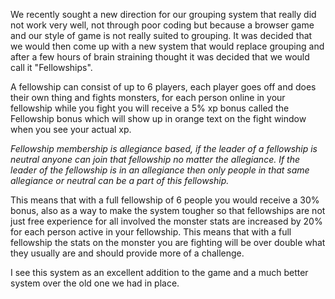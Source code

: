 ---
---
We recently sought a new direction for our grouping system that really did not work very well, not through poor coding but because a browser game and our style of game is not really suited to grouping. It was decided that we would then come up with a new system that would replace grouping and after a few hours of brain straining thought it was decided that we would call it "Fellowships".

A fellowship can consist of up to 6 players, each player goes off and does their own thing and fights monsters, for each person online in your fellowship while you fight you will receive a 5% xp bonus called the Fellowship bonus which will show up in orange text on the fight window when you see your actual xp.

_Fellowship membership is allegiance based, if the leader of a fellowship is neutral anyone can join that fellowship no matter the allegiance. If the leader of the fellowship is in an allegiance then only people in that same allegiance or neutral can be a part of this fellowship._

This means that with a full fellowship of 6 people you would receive a 30% bonus, also as a way to make the system tougher so that fellowships are not just free experience for all involved the monster stats are increased by 20% for each person active in your fellowship. This means that with a full fellowship the stats on the monster you are fighting will be over double what they usually are and should provide more of a challenge.

I see this system as an excellent addition to the game and a much better system over the old one we had in place.